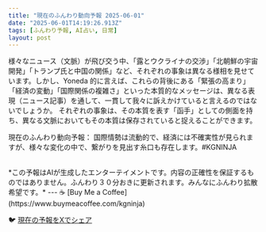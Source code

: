 ```yaml
---
title: "現在のふんわり動向予報 2025-06-01"
date: "2025-06-01T14:19:26.913Z"
tags: [ふんわり予報, AI占い, 日常]
layout: post
---
```



様々なニュース（文脈）が飛び交う中、「露とウクライナの交渉」「北朝鮮の宇宙開発」「トランプ氏と中国の関係」など、それぞれの事象は異なる様相を見せています。しかし、Yoneda 的に言えば、これらの背後にある「緊張の高まり」「経済の変動」「国際関係の複雑さ」といった本質的なメッセージは、異なる表現（ニュース記事）を通して、一貫して我々に訴えかけていると言えるのではないでしょうか。  それぞれの事象は、その本質を表す「函手」としての側面を持ち、異なる文脈においてもその本質は保存されていると捉えることができます。

現在のふんわり動向予報：
国際情勢は流動的で、経済には不確実性が見られますが、様々な変化の中で、繋がりを見出す糸口も存在します。#KGNINJA

<br>
*この予報はAIが生成したエンターテイメントです。内容の正確性を保証するものではありません。ふんわり３０分おきに更新されます。みんなにふんわり拡散希望です。*
---
☕️ [Buy Me a Coffee](https://www.buymeacoffee.com/kgninja)

🐦 [現在の予報をXでシェア](https://twitter.com/intent/tweet?text=%E7%8F%BE%E5%9C%A8%E3%81%AE%E3%81%B5%E3%82%93%E3%82%8F%E3%82%8A%E4%BA%88%E5%A0%B1%3A%20%E3%80%8C%E6%A7%98%E3%80%85%E3%81%AA%E3%83%8B%E3%83%A5%E3%83%BC%E3%82%B9%EF%BC%88%E6%96%87%E8%84%88%EF%BC%89%E3%81%8C%E9%A3%9B%E3%81%B3%E4%BA%A4%E3%81%86%E4%B8%AD%E3%80%81%E3%80%8C%E9%9C%B2%E3%81%A8%E3%82%A6%E3%82%AF%E3%83%A9%E3%82%A4%E3%83%8A%E3%81%AE%E4%BA%A4%E6%B8%89%E3%80%8D%E3%80%8C%E5%8C%97%E6%9C%9D%E9%AE%AE%E3%81%AE%E5%AE%87%E5%AE%99%E9%96%8B%E7%99%BA%E3%80%8D%E3%80%8C%E3%83%88%E3%83%A9%E3%83%B3%E3%83%97%E6%B0%8F%E3%81%A8%E4%B8%AD%E5%9B%BD%E3%81%AE%E9%96%A2%E4%BF%82%E3%80%8D%E3%81%AA%E3%81%A9%E3%80%81%E3%81%9D%E3%82%8C%E3%81%9E%E3%82%8C%E3%81%AE%E4%BA%8B%E8%B1%A1%E3%81%AF%E7%95%B0%E3%81%AA%E3%82%8B%E6%A7%98%E7%9B%B8%E3%82%92%E8%A6%8B%E3%81%9B%E3%81%A6%E3%81%84%E3%81%BE%E3%81%99%E3%80%82%E3%80%8D%23KGNINJA%20%E7%B6%9A%E3%81%8D%E3%81%AF%E3%83%96%E3%83%AD%E3%82%B0%E3%81%A7%EF%BC%81%F0%9F%91%87&url=https%3A%2F%2Fkg-ninja.github.io%2FFunwariyoso%2F)
